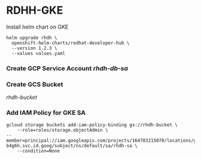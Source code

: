 # RDHH-GKE

Install helm chart on GKE

```
helm upgrade rhdh \      
  openshift-helm-charts/redhat-developer-hub \
  --version 1.2.3 \
  --values values.yaml
```

### Create GCP Service Account *rhdh-db-sa*

### Create GCS Bucket
 *rhdh-bucket*

### Add IAM Policy for GKE SA
```
gcloud storage buckets add-iam-policy-binding gs://rhdh-bucket \
    --role=roles/storage.objectAdmin \
--member=principal://iam.googleapis.com/projects/164783215070/locations/global/workloadIdentityPools/openenv-b4g6h.svc.id.goog/subject/ns/default/sa/rhdh-sa \
    --condition=None
```